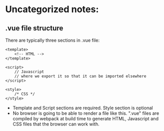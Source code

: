 # Uncategorized notes:

## .vue file structure
There are typically three sections in .vue file:

```vue
<template>
    <!-- HTML -->
</template>

<script>
    // Javascript
    // where we export it so that it can be imported elsewhere
</script>

<style>
    /* CSS */
</style>
```

- Template and Script sections are required. Style section is optional
- No browser is going to be able to render a file like this. ".vue" files are compiled by webpack at build time to generate HTML, Javascript and CSS files that the browser can work with.